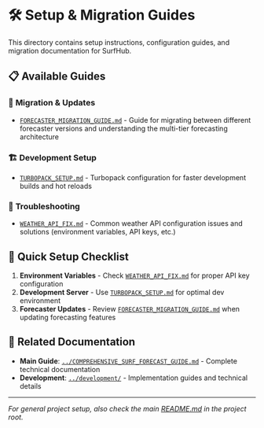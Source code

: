 # 🛠️ Setup & Migration Guides

This directory contains setup instructions, configuration guides, and migration documentation for SurfHub.

## 📋 **Available Guides**

### 🔄 **Migration & Updates**
- [`FORECASTER_MIGRATION_GUIDE.md`](./FORECASTER_MIGRATION_GUIDE.md) - Guide for migrating between different forecaster versions and understanding the multi-tier forecasting architecture

### 🏗️ **Development Setup**
- [`TURBOPACK_SETUP.md`](./TURBOPACK_SETUP.md) - Turbopack configuration for faster development builds and hot reloads

### 🐛 **Troubleshooting**
- [`WEATHER_API_FIX.md`](./WEATHER_API_FIX.md) - Common weather API configuration issues and solutions (environment variables, API keys, etc.)

## 🚀 **Quick Setup Checklist**

1. **Environment Variables** - Check [`WEATHER_API_FIX.md`](./WEATHER_API_FIX.md) for proper API key configuration
2. **Development Server** - Use [`TURBOPACK_SETUP.md`](./TURBOPACK_SETUP.md) for optimal dev environment
3. **Forecaster Updates** - Review [`FORECASTER_MIGRATION_GUIDE.md`](./FORECASTER_MIGRATION_GUIDE.md) when updating forecasting features

## 🔗 **Related Documentation**

- **Main Guide**: [`../COMPREHENSIVE_SURF_FORECAST_GUIDE.md`](../COMPREHENSIVE_SURF_FORECAST_GUIDE.md) - Complete technical documentation
- **Development**: [`../development/`](../development/) - Implementation guides and technical details

---

*For general project setup, also check the main [README.md](../../README.md) in the project root.*
